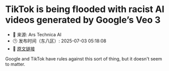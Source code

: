 # TikTok is being flooded with racist AI videos generated by Google’s Veo 3
- 📅 来源: Ars Technica AI
- 🕒 发布时间（东八区）: 2025-07-03 05:18:08
- 🔗 [原文链接](https://arstechnica.com/ai/2025/07/racist-ai-videos-created-with-google-veo-3-are-proliferating-on-tiktok/)

Google and TikTok have rules against this sort of thing, but it doesn't seem to matter.